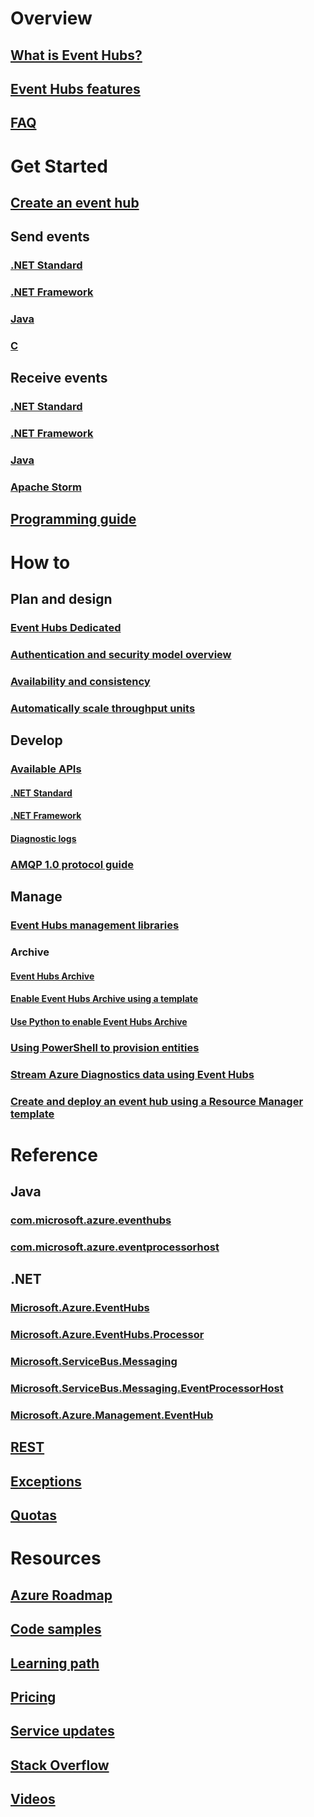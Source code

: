 # Overview
## [What is Event Hubs?](event-hubs-what-is-event-hubs.md)
## [Event Hubs features](event-hubs-features.md)
## [FAQ](event-hubs-faq.md)

# Get Started
## [Create an event hub](event-hubs-create.md)
## Send events
### [.NET Standard](event-hubs-dotnet-standard-getstarted-send.md)
### [.NET Framework](event-hubs-dotnet-framework-getstarted-send.md)
### [Java](event-hubs-java-get-started-send.md)
### [C](event-hubs-c-getstarted-send.md)
## Receive events
### [.NET Standard](event-hubs-dotnet-standard-getstarted-receive-eph.md)
### [.NET Framework](event-hubs-dotnet-framework-getstarted-receive-eph.md)
### [Java](event-hubs-java-get-started-receive-eph.md)
### [Apache Storm](event-hubs-storm-getstarted-receive.md)
## [Programming guide](event-hubs-programming-guide.md)

# How to
## Plan and design
### [Event Hubs Dedicated](event-hubs-dedicated-overview.md)
### [Authentication and security model overview](event-hubs-authentication-and-security-model-overview.md)
### [Availability and consistency](event-hubs-availability-and-consistency.md)
### [Automatically scale throughput units](event-hubs-auto-inflate.md)
## Develop
### [Available APIs](event-hubs-api-overview.md)
#### [.NET Standard](event-hubs-dotnet-standard-api-overview.md)
#### [.NET Framework](event-hubs-dotnet-framework-api-overview.md)
#### [Diagnostic logs](event-hubs-diagnostic-logs.md)
### [AMQP 1.0 protocol guide](../service-bus-messaging/service-bus-amqp-protocol-guide.md)
## Manage
### [Event Hubs management libraries](event-hubs-management-libraries.md)
### Archive
#### [Event Hubs Archive](event-hubs-archive-overview.md)
#### [Enable Event Hubs Archive using a template](event-hubs-resource-manager-namespace-event-hub-enable-archive.md)
#### [Use Python to enable Event Hubs Archive](event-hubs-archive-python.md)
### [Using PowerShell to provision entities](event-hubs-manage-with-ps.md) 
### [Stream Azure Diagnostics data using Event Hubs](event-hubs-streaming-azure-diags-data.md)
### [Create and deploy an event hub using a Resource Manager template](event-hubs-resource-manager-namespace-event-hub.md)

# Reference
## Java
### [com.microsoft.azure.eventhubs](/java/api/com.microsoft.azure.eventhubs)
### [com.microsoft.azure.eventprocessorhost](/java/api/com.microsoft.azure.eventprocessorhost)
## .NET
### [Microsoft.Azure.EventHubs](/dotnet/api/microsoft.azure.eventhubs)
### [Microsoft.Azure.EventHubs.Processor](/dotnet/api/microsoft.azure.eventhubs.processor)
### [Microsoft.ServiceBus.Messaging](/dotnet/api/microsoft.servicebus.messaging)
### [Microsoft.ServiceBus.Messaging.EventProcessorHost](/dotnet/api/microsoft.servicebus.messaging.eventprocessorhost)
### [Microsoft.Azure.Management.EventHub](/dotnet/api/microsoft.azure.management.eventhub)
## [REST](/rest/api/eventhub)
## [Exceptions](event-hubs-messaging-exceptions.md)
## [Quotas](event-hubs-quotas.md)

# Resources
## [Azure Roadmap](https://azure.microsoft.com/roadmap/)
## [Code samples](event-hubs-samples.md)
## [Learning path](https://azure.microsoft.com/documentation/learning-paths/event-hubs/)
## [Pricing](https://azure.microsoft.com/pricing/details/event-hubs/)
## [Service updates](https://azure.microsoft.com/updates/?product=event-hubs)
## [Stack Overflow](http://stackoverflow.com/questions/tagged/azure-eventhub)
## [Videos](https://azure.microsoft.com/documentation/videos/index/?services=event-hubs)
